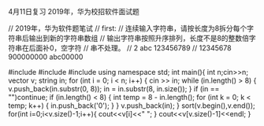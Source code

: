 4月11日复习
2019年，华为校招软件面试题

// 2019年，华为软件题笔试
// first:
// 连续输入字符串，请按长度为8拆分每个字符串后输出到新的字符串数组
// 输出字符串按照升序排列，长度不是8的整数倍字符串在后面补0，空字符
// 串不处理。
// 2 abc 123456789
// 12345678 900000000 abc00000

#include<iostream>
#include<string>
#include<vector>
using namespace std;
int main(){
    int n;cin>>n;
    vector<string> v;
    string in;
    for (int i = 0; i < n; i++) {
        cin >> in;
        while (in.length() > 8) {
            v.push_back(in.substr(0, 8));
            in = in.substr(8, in.size());
        }
        if (in == "")continue;
        if (in.length() < 8) {
            int temp = 8 - in.length();
            for (int k = 0; k < temp; k++) { in.push_back('0'); }
        }
        v.push_back(in);
    }
    sort(v.begin(),v.end());
    for(int i=0;i<v.size()-1;i++){
        cout<<v[i]<<" ";
    }
    cout<<v[v.size()-1]<<endl;
}



